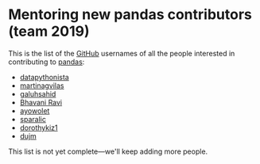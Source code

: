 # Mentoring new pandas contributors (team 2019)

This is the list of the [GitHub](https://github.com) usernames of all the people interested in contributing to [pandas](https://github.com/pandas-dev/pandas):

- [datapythonista](https://github.com/datapythonista/)
- [martinagvilas](https://github.com/martinagvilas)
- [galuhsahid](https://github.com/galuhsahid)
- [Bhavani Ravi](https://github.com/bhavaniravi)
- [ayowolet](https://github.com/ayowolet)
- [sparalic](https://github.com/sparalic/)
- [dorothykiz1](https://github.com/dorothykiz1/)
- [dujm](https://github.com/dujm)

This list is not yet complete—we'll keep adding more people.
